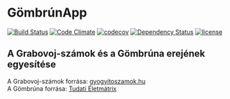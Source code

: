 # GömbrúnApp  

[![Build Status](https://travis-ci.org/nadapapa/gombrunapp.svg?branch=master)](https://travis-ci.org/nadapapa/gombrunapp)
[![Code Climate](https://codeclimate.com/github/nadapapa/gombrunapp/badges/gpa.svg)](https://codeclimate.com/github/nadapapa/gombrunapp)
[![codecov](https://codecov.io/gh/nadapapa/gombrunapp/branch/master/graph/badge.svg)](https://codecov.io/gh/nadapapa/gombrunapp)
[![Dependency Status](https://www.versioneye.com/user/projects/589b655b6a7781003a579fa5/badge.svg?style=flat-square)](https://www.versioneye.com/user/projects/589b655b6a7781003a579fa5)
[![license](https://img.shields.io/github/license/mashape/apistatus.svg)](https://github.com/nadapapa/gombrunapp/blob/master/LICENSE)

## A Grabovoj-számok és a Gömbrúna erejének egyesítése  

A Grabovoj-számok forrása: [gyogyitoszamok.hu](http://gyogyitoszamok.hu)  
A Gömbrúna forrása: [Tudati Életmátrix](http://tudatieletmatrix.com/post/129339644986/agombruna)
